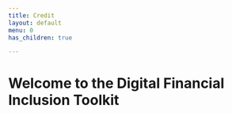 ```yaml
---
title: Credit
layout: default
menu: 0
has_children: true

---
```


# Welcome to the Digital Financial Inclusion Toolkit
